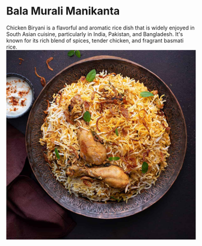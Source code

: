 # Bala Murali Manikanta
Chicken Biryani is a flavorful and aromatic rice dish that is widely enjoyed in South Asian cuisine, particularly in India, Pakistan, and Bangladesh. It's known for its rich blend of spices, tender chicken, and fragrant basmati rice.
![Chicken Biryani](https://github.com/bmwolveriney/Yalla/blob/main/Chicken-Biryani.jpg)
